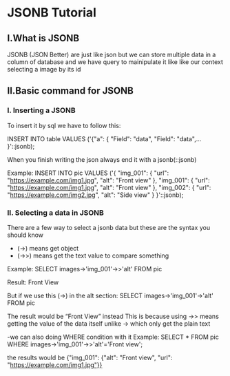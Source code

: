 # JSONB Tutorial
## I.What is JSONB

JSONB (JSON Better) are just like json but we can store multiple data in a column of database and we have query to mainipulate it like like our context selecting a image by its id
## II.Basic command for JSONB
### I.	Inserting a JSONB
To insert it by sql we have to follow this:

INSERT INTO table VALUES ('{"a": { "Field": "data",
"Field": "data",… }'::jsonb);

When you finish writing the json always end it with a jsonb(::jsonb)

Example:
INSERT INTO pic VALUES ('{
"img_001": { "url": "https://example.com/img1.jpg", "alt": "Front view" },
"img_001": { "url": "https://example.com/img1.jpg", "alt": "Front view" },
"img_002": { "url": "https://example.com/img2.jpg", "alt": "Side view" }
}'::jsonb);

### II.	Selecting a data in JSONB
There are a few way to select a jsonb data but these are the syntax you should know
-	(->) means get object
-	(->>) means get the text value to compare something

Example:
SELECT images->'img_001'->>'alt' FROM pic

Result: Front View

But if we use this (->) in the alt section:
SELECT images->'img_001'->'alt' FROM pic

The result would be “Front View” instead
This is because using ->> means getting the value of the data itself unlike -> which only get the plain text

-we can also doing WHERE condition with it
Example:
SELECT * FROM pic WHERE images->'img_001'->>'alt'='Front view';

the results would be {"img_001": {"alt": "Front view", "url": "https://example.com/img1.jpg"}}